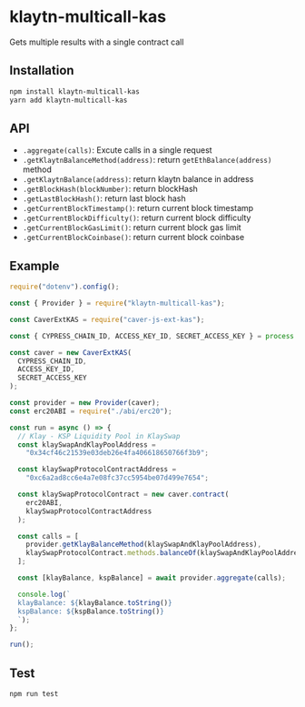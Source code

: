 # klaytn-multicall-kas

Gets multiple results with a single contract call

## Installation

```sh
npm install klaytn-multicall-kas
yarn add klaytn-multicall-kas
```

## API

- `.aggregate(calls)`: Excute calls in a single request
- `.getKlaytnBalanceMethod(address)`: return `getEthBalance(address)` method
- `.getKlaytnBalance(address)`: return klaytn balance in address
- `.getBlockHash(blockNumber)`: return blockHash
- `.getLastBlockHash()`: return last block hash
- `.getCurrentBlockTimestamp()`: return current block timestamp
- `.getCurrentBlockDifficulty()`: return current block difficulty
- `.getCurrentBlockGasLimit()`: return current block gas limit
- `.getCurrentBlockCoinbase()`: return current block coinbase

## Example

```js
require("dotenv").config();

const { Provider } = require("klaytn-multicall-kas");

const CaverExtKAS = require("caver-js-ext-kas");

const { CYPRESS_CHAIN_ID, ACCESS_KEY_ID, SECRET_ACCESS_KEY } = process.env;

const caver = new CaverExtKAS(
  CYPRESS_CHAIN_ID,
  ACCESS_KEY_ID,
  SECRET_ACCESS_KEY
);

const provider = new Provider(caver);
const erc20ABI = require("./abi/erc20");

const run = async () => {
  // Klay - KSP Liquidity Pool in KlaySwap
  const klaySwapAndKlayPoolAddress =
    "0x34cf46c21539e03deb26e4fa406618650766f3b9";

  const klaySwapProtocolContractAddress =
    "0xc6a2ad8cc6e4a7e08fc37cc5954be07d499e7654";

  const klaySwapProtocolContract = new caver.contract(
    erc20ABI,
    klaySwapProtocolContractAddress
  );

  const calls = [
    provider.getKlayBalanceMethod(klaySwapAndKlayPoolAddress),
    klaySwapProtocolContract.methods.balanceOf(klaySwapAndKlayPoolAddress),
  ];

  const [klayBalance, kspBalance] = await provider.aggregate(calls);

  console.log(`
  klayBalance: ${klayBalance.toString()}
  kspBalance: ${kspBalance.toString()}
  `);
};

run();
```

## Test

```sh
npm run test
```
